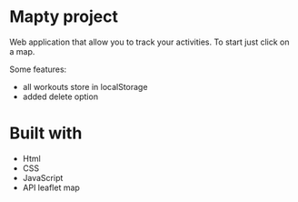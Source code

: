 # Mapty project

Web application that allow you to track your activities. 
To start just click on a map.

Some features:
 - all workouts store in localStorage
 - added delete option

# Built with
 - Html
 - CSS
 - JavaScript
 - API leaflet map

